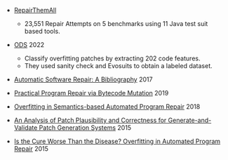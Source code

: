 - [RepairThemAll](https://arxiv.org/pdf/1905.11973.pdf)
  - 23,551 Repair Attempts on 5 benchmarks using 11 Java test suit based tools.

- [ODS](https://ieeexplore.ieee.org/stamp/stamp.jsp?tp=&arnumber=9399306) 2022
  - Classify overfitting patches by extracting 202 code features.
  - They used sanity check and Evosuits to obtain a labeled dataset.
 
- [Automatic Software Repair: A Bibliography](https://dl.acm.org/doi/pdf/10.1145/3105906) 2017
 
- [Practical Program Repair via Bytecode Mutation](https://lingming.cs.illinois.edu/publications/issta2019a.pdf) 2019

- [Overfitting in Semantics-based Automated Program Repair](https://dl.acm.org/doi/pdf/10.1145/3180155.3182536) 2018

- [An Analysis of Patch Plausibility and Correctness for Generate-and-Validate Patch Generation Systems](https://www.cs.toronto.edu/~fanl/papers/kali-issta2015.pdf) 2015

- [Is the Cure Worse Than the Disease? Overfitting in Automated Program Repair](https://dl.acm.org/doi/pdf/10.1145/2786805.2786825) 2015
